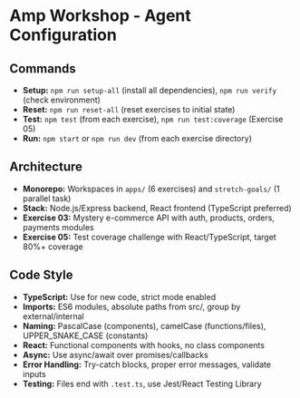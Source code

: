 # Amp Workshop - Agent Configuration

## Commands
- **Setup:** `npm run setup-all` (install all dependencies), `npm run verify` (check environment)
- **Reset:** `npm run reset-all` (reset exercises to initial state)
- **Test:** `npm test` (from each exercise), `npm run test:coverage` (Exercise 05)
- **Run:** `npm start` or `npm run dev` (from each exercise directory)

## Architecture
- **Monorepo:** Workspaces in `apps/` (6 exercises) and `stretch-goals/` (1 parallel task)
- **Stack:** Node.js/Express backend, React frontend (TypeScript preferred)
- **Exercise 03:** Mystery e-commerce API with auth, products, orders, payments modules
- **Exercise 05:** Test coverage challenge with React/TypeScript, target 80%+ coverage

## Code Style
- **TypeScript:** Use for new code, strict mode enabled
- **Imports:** ES6 modules, absolute paths from src/, group by external/internal
- **Naming:** PascalCase (components), camelCase (functions/files), UPPER_SNAKE_CASE (constants)
- **React:** Functional components with hooks, no class components
- **Async:** Use async/await over promises/callbacks
- **Error Handling:** Try-catch blocks, proper error messages, validate inputs
- **Testing:** Files end with `.test.ts`, use Jest/React Testing Library
